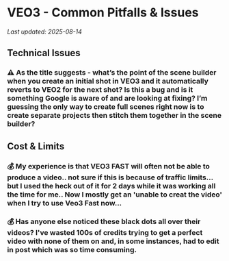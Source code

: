 # VEO3 - Common Pitfalls & Issues

*Last updated: 2025-08-14*

## Technical Issues

### ⚠️ As the title suggests - what’s the point of the scene builder when you create an initial shot in VEO3 and it automatically reverts to VEO2 for the next shot? Is this a bug and is it something Google is aware of and are looking at fixing? I’m guessing the only way to create full scenes right now is to create separate projects then stitch them together in the scene builder?

## Cost & Limits

### 💰 My experience is that VEO3 FAST will often not be able to produce a video.. not sure if this is because of traffic limits... but I used the heck out of it for 2 days while it was working all the time for me.. Now I mostly get an 'unable to creat the video' when I try to use Veo3 Fast now...

### 💰 Has anyone else noticed these black dots all over their videos? I've wasted 100s of credits trying to get a perfect video with none of them on and, in some instances, had to edit in post which was so time consuming.

